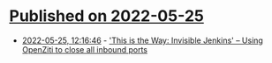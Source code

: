 # [Published on 2022-05-25](index.md)

* [2022-05-25, 12:16:46](https://news.ycombinator.com/item?id=31503429) - ['This is the Way: Invisible Jenkins' – Using OpenZiti to close all inbound ports](https://netfoundry.io/this-is-the-way-invisible-jenkins/)
